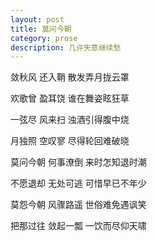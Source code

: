 ```yaml
---
layout: post
title: 莫问今朝
category: prose
description: 几许失意继续愁
---
```




敛秋风 还入鞘 散发弄月拢云罩
 
欢歌曾 盈耳饶 谁在舞姿眩狂草

一弦尽 风来扫 浊酒引得腹中烧

月独照 空叹寥 尽得轮回难破晓

莫问今朝 何事潦倒 来时怎知退时潮

不愿退却 无处可逃 可惜早已不年少
 
莫怨今朝 风骤路遥 世俗难免遇讽笑

把那过往 敛起一瓢 一饮而尽仰天啸




